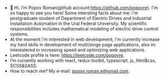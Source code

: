 - 👋 Hi, I’m Popov Roman(github account:https://github.com/popovre). I'm so happy to see you here! Some intersting facts about me: i'm postgraduate student of Department of Electric Drives and Industrial Installation Automation in the Ural Federal University. My scientific responsibilities includes mathematical modeling of electric drive control systems.
-  At the moment i’m interested in web development, i'm currently increase my hard skills in development of multi/singe page applications, also im interestered in increasing speed and optimizing web applications.
-  Leetcode profile is here: https://leetcode.com/popovre.
-  I’m currently working with react, redux-toolkit, typescript, js, html&css, SCSS&SASS.
-  How to reach me? My e-mail: popov.roman.e@gmail.com.
  
